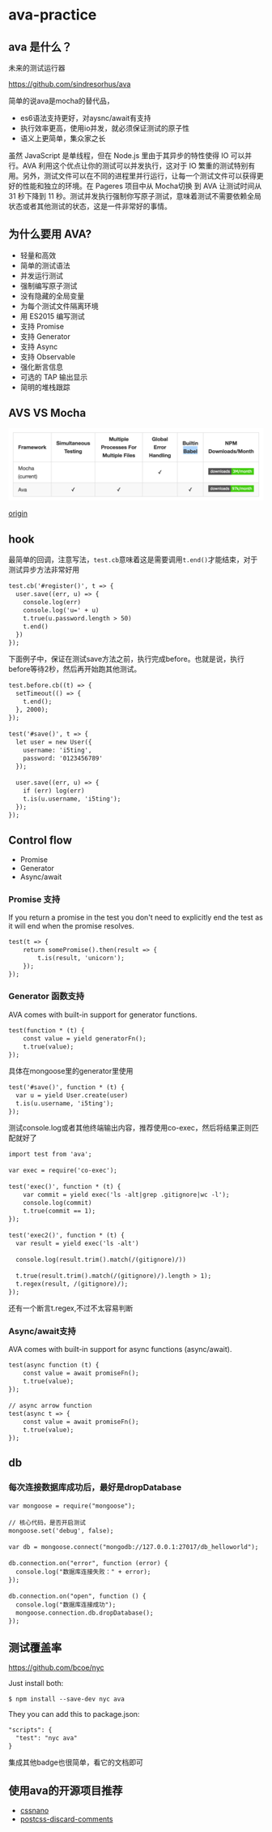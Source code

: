 # ava-practice


## ava 是什么？

未来的测试运行器

https://github.com/sindresorhus/ava

简单的说ava是mocha的替代品，

- es6语法支持更好，对aysnc/await有支持
- 执行效率更高，使用io并发，就必须保证测试的原子性
- 语义上更简单，集众家之长

虽然 JavaScript 是单线程，但在 Node.js 里由于其异步的特性使得 IO 可以并行。AVA 利用这个优点让你的测试可以并发执行，这对于 IO 繁重的测试特别有用。另外，测试文件可以在不同的进程里并行运行，让每一个测试文件可以获得更好的性能和独立的环境。在 Pageres 项目中从 Mocha切换 到 AVA 让测试时间从 31 秒下降到 11 秒。测试并发执行强制你写原子测试，意味着测试不需要依赖全局状态或者其他测试的状态，这是一件非常好的事情。

## 为什么要用 AVA?

- 轻量和高效
- 简单的测试语法
- 并发运行测试
- 强制编写原子测试
- 没有隐藏的全局变量
- 为每个测试文件隔离环境
- 用 ES2015 编写测试
- 支持 Promise
- 支持 Generator
- 支持 Async
- 支持 Observable
- 强化断言信息
- 可选的 TAP 输出显示
- 简明的堆栈跟踪

## AVS VS Mocha 

![Ava Vs Mocha](img/ava-vs-mocha.png)

[origin](https://github.com/koajs/koa/issues/703)

## hook


最简单的回调，注意写法，`test.cb`意味着这是需要调用`t.end()`才能结束，对于测试异步方法非常好用

```
test.cb('#register()', t => {
  user.save((err, u) => {
    console.log(err)
    console.log('u=' + u)
    t.true(u.password.length > 50)
    t.end()
  })
});
```

下面例子中，保证在测试save方法之前，执行完成before。也就是说，执行before等待2秒，然后再开始跑其他测试。

```
test.before.cb((t) => {
  setTimeout(() => {
    t.end();
  }, 2000);
});

test('#save()', t => {
  let user = new User({
    username: 'i5ting',
    password: '0123456789'
  });
  
  user.save((err, u) => {
    if (err) log(err)
    t.is(u.username, 'i5ting');
  });
});
```

## Control flow

- Promise
- Generator
- Async/await

### Promise 支持

If you return a promise in the test you don't need to explicitly end the test as it will end when the promise resolves.

```
test(t => {
    return somePromise().then(result => {
        t.is(result, 'unicorn');
    });
});
```
### Generator 函数支持

AVA comes with built-in support for generator functions.

```
test(function * (t) {
    const value = yield generatorFn();
    t.true(value);
});
```

具体在mongoose里的generator里使用

```
test('#save()', function * (t) {
  var u = yield User.create(user)
  t.is(u.username, 'i5ting');
});
```

测试console.log或者其他终端输出内容，推荐使用co-exec，然后将结果正则匹配就好了

```
import test from 'ava';

var exec = require('co-exec');

test('exec()', function * (t) {
    var commit = yield exec('ls -alt|grep .gitignore|wc -l');
    console.log(commit)
    t.true(commit == 1);
});

test('exec2()', function * (t) {
  var result = yield exec('ls -alt')
  
  console.log(result.trim().match(/(gitignore)/))
  
  t.true(result.trim().match(/(gitignore)/).length > 1);
  t.regex(result, /(gitignore)/);
});
```

还有一个断言t.regex,不过不太容易判断

### Async/await支持

AVA comes with built-in support for async functions (async/await).

```
test(async function (t) {
    const value = await promiseFn();
    t.true(value);
});

// async arrow function
test(async t => {
    const value = await promiseFn();
    t.true(value);
});
```

## db


### 每次连接数据库成功后，最好是dropDatabase

```
var mongoose = require("mongoose");

// 核心代码，是否开启测试
mongoose.set('debug', false);

var db = mongoose.connect("mongodb://127.0.0.1:27017/db_helloworld"); 

db.connection.on("error", function (error) {  
  console.log("数据库连接失败：" + error); 
}); 

db.connection.on("open", function () {  
  console.log("数据库连接成功");
  mongoose.connection.db.dropDatabase();
});

```


## 测试覆盖率

https://github.com/bcoe/nyc


Just install both:

```
$ npm install --save-dev nyc ava
```

They you can add this to package.json:

```
"scripts": {
  "test": "nyc ava"
}
```

集成其他badge也很简单，看它的文档即可


## 使用ava的开源项目推荐

- [cssnano](https://github.com/ben-eb/cssnano/tree/master/src/__tests__)
- [postcss-discard-comments](https://github.com/ben-eb/postcss-discard-comments/blob/master/src/__tests__/index.js)